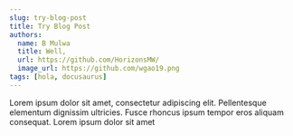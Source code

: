 ```yaml
---
slug: try-blog-post
title: Try Blog Post
authors:
  name: B Mulwa
  title: Well,
  url: https://github.com/HorizonsMW/
  image_url: https://github.com/wgao19.png
tags: [hola, docusaurus]
---
```


Lorem ipsum dolor sit amet, consectetur adipiscing elit. Pellentesque elementum dignissim ultricies. Fusce rhoncus ipsum tempor eros aliquam consequat. Lorem ipsum dolor sit amet
